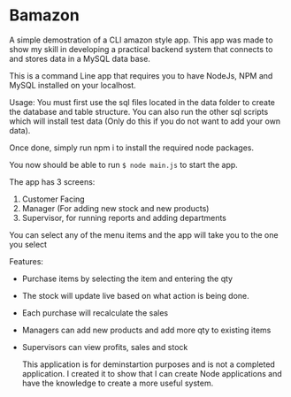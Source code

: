 # Bamazon
A simple demostration of a CLI amazon style app. This app was made to show my skill in developing a practical backend system that connects to and stores data in a MySQL data base.

This is a command Line app that requires you to have NodeJs, NPM and MySQL installed on your localhost.

Usage:
You must first use the sql files located in the data folder to create the database and table structure. You can also run the other sql scripts which will install test data (Only do this if you do not want to add your own data). 

Once done, simply run npm i to install the required node packages. 

You now should be able to run ```$ node main.js```
to start the app. 

The app has 3 screens:
1. Customer Facing 
2. Manager (For adding new stock and new products)
3. Supervisor, for running reports and adding departments

You can select any of the menu items and the app will take you to the one you select

Features:
- Purchase items by selecting the item and entering the qty
- The stock will update live based on what action is being done.
- Each purchase will recalculate the sales 
- Managers can add new products and add more qty to existing items
- Supervisors can view profits, sales and stock
  
  This application is for deminstartion purposes and is not a completed application. I created it to show that I can create Node applications and have the knowledge to create a more useful system.

  

